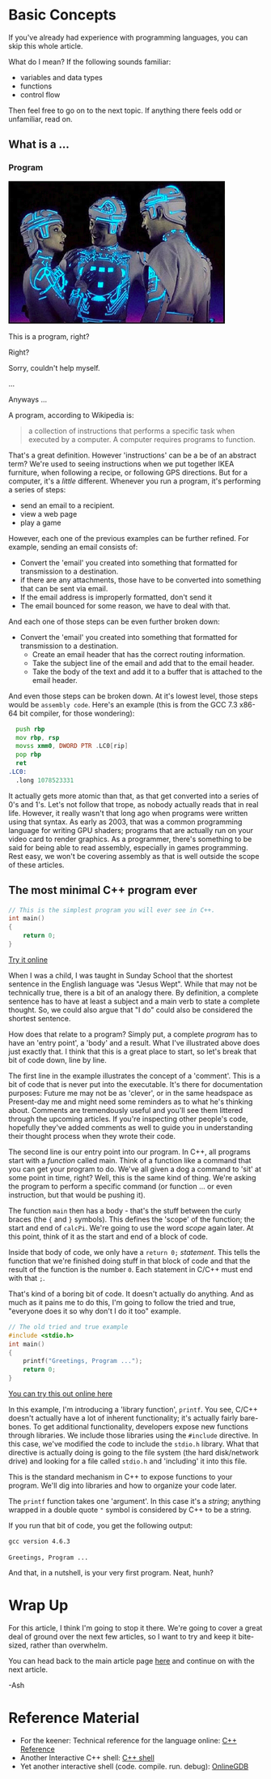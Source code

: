 # Basic Concepts

If you've already had experience with programming languages, you can skip this whole article.

What do I mean? If the following sounds familiar:

- variables and data types
- functions
- control flow

Then feel free to go on to the next topic. If anything there feels odd or unfamiliar, read on.

## What is a ...

### Program

![This is a program, right?](images/thisisaprogramright.png)

This is a program, right?

Right?

Sorry, couldn't help myself.

...

Anyways ...

A program, according to Wikipedia is:

> a collection of instructions that performs a specific task when executed by a computer. A computer requires programs to function.

That's a great definition. However 'instructions' can be a be of an abstract term? We're used to seeing instructions when we put together IKEA furniture, when following a recipe, or following GPS directions. But for a computer, it's a _little_ different. Whenever you run a program, it's performing a series of steps:

- send an email to a recipient.
- view a web page
- play a game

However, each one of the previous examples can be further refined. For example, sending an email consists of:

- Convert the 'email' you created into something that formatted for transmission to a destination.
- if there are any attachments, those have to be converted into something that can be sent via email.
- If the email address is improperly formatted, don't send it
- The email bounced for some reason, we have to deal with that.

And each one of those steps can be even further broken down:

- Convert the 'email' you created into something that formatted for transmission to a destination.
  - Create an email header that has the correct routing information.
  - Take the subject line of the email and add that to the email header.
  - Take the body of the text and add it to a buffer that is attached to the email header.

And even those steps can be broken down. At it's lowest level, those steps would be `assembly code`. Here's an example (this is from the GCC 7.3 x86-64 bit compiler, for those wondering):

``` asm
  push rbp
  mov rbp, rsp
  movss xmm0, DWORD PTR .LC0[rip]
  pop rbp
  ret
.LC0:
  .long 1078523331
```

It actually gets more atomic than that, as that get converted into a series of 0's and 1's. Let's not follow that trope, as nobody actually reads that in real life. However, it really wasn't that long ago when programs were written using that syntax. As early as 2003, that was a common programming language for writing GPU shaders; programs that are actually run on your video card to render graphics. As a programmer, there's something to be said for being able to read assembly, especially in games programming. Rest easy, we won't be covering assembly as that is well outside the scope of these articles.

## The most minimal C++ program ever

``` C++
// This is the simplest program you will ever see in C++.
int main()
{
    return 0;
}
```

[Try it online](https://repl.it/@Nuclearfossil/MinimalCProgram)

When I was a child, I was taught in Sunday School that the shortest sentence in the English language was "Jesus Wept". While that may not be technically true, there is a bit of an analogy there. By definition, a complete sentence has to have at least a subject and a main verb to state a complete thought. So, we could also argue that "I do" could also be considered the shortest sentence.

How does that relate to a program? Simply put, a complete _program_ has to have an 'entry point', a 'body' and a result. What I've illustrated above does just exactly that. I think that this is a great place to start, so let's break that bit of code down, line by line.

The first line in the example illustrates the concept of a 'comment'. This is a bit of code that is never put into the executable. It's there for documentation purposes: Future me may not be as 'clever', or in the same headspace as Present-day me and might need some reminders as to what he's thinking about. Comments are tremendously useful and you'll see them littered through the upcoming articles. If you're inspecting other people's code, hopefully they've added comments as well to guide you in understanding their thought process when they wrote their code.

The second line is our entry point into our program. In C++, all programs start with a _function_ called main. Think of a function like a command that you can get your program to do.  We've all given a dog a command to 'sit' at some point in time, right? Well, this is the same kind of thing. We're asking the program to perform a specific command (or function ... or even instruction, but that would be pushing it).

The function `main` then has a body - that's the stuff between the curly braces (the `{` and `}` symbols). This defines the 'scope' of the function; the start and end of `calcPi`.  We're going to use the word _scope_ again later. At this point, think of it as the start and end of a block of code.

Inside that body of code, we only have a `return 0;` _statement_. This tells the function that we're finished doing stuff in that block of code and that the result of the function is the number `0`. Each statement in C/C++ must end with that `;`.

That's kind of a boring bit of code. It doesn't actually do anything. And as much as it pains me to do this, I'm going to follow the tried and true, "everyone does it so why don't I do it too" example.

``` C++
// The old tried and true example
#include <stdio.h>
int main()
{
    printf("Greetings, Program ...");
    return 0;
}
```

[You can try this out online here](https://repl.it/@Nuclearfossil/GreetingsProgram)

In this example, I'm introducing a 'library function', `printf`. You see, C/C++ doesn't actually have a lot of inherent functionality; it's actually fairly bare-bones. To get additional functionality, developers expose new functions through libraries. We include those libraries using the `#include` directive. In this case, we've modified the code to include the `stdio.h` library. What that directive is actually doing is going to the file system (the hard disk/network drive) and looking for a file called `stdio.h` and 'including' it into this file.

This is the standard mechanism in C++ to expose functions to your program. We'll dig into libraries and how to organize your code later.

The `printf` function takes one 'argument'. In this case it's a _string_; anything wrapped in a double quote `"` symbol is considered by C++ to be a string.

If you run that bit of code, you get the following output:

```
gcc version 4.6.3

Greetings, Program ...   
```

And that, in a nutshell, is your very first program. Neat, hunh?

# Wrap Up

For this article, I think I'm going to stop it there. We're going to cover a great deal of ground over the next few articles, so I want to try and keep it bite-sized, rather than overwhelm.

You can head back to the main article page [here](README.md) and continue on with the next article.

-Ash

# Reference Material
- For the keener: Technical reference for the language online: [C++ Reference](http://en.cppreference.com/w/)
- Another Interactive C++ shell: [C++ shell](http://cpp.sh/)
- Yet another interactive shell (code. compile. run. debug): [OnlineGDB](https://www.onlinegdb.com/online_c++_compiler)
